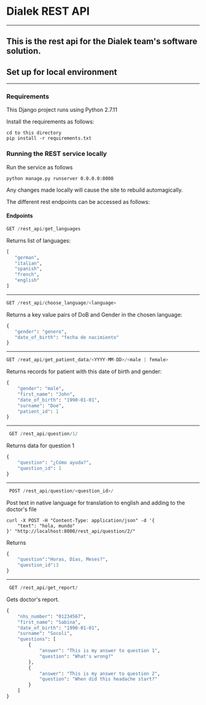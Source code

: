# Dialek REST API
-----
This is the rest api for the Dialek team's software solution.
-----
## Set up for local environment
-----
### Requirements
This Django project runs using Python 2.7.11

Install the requirements as follows:
```shell
cd to this directory
pip install -r requirements.txt
```

### Running the REST service locally
Run the service as follows
```shell
python manage.py runserver 0.0.0.0:8000
```

Any changes made locally will cause the site to rebuild automagically.

The different rest endpoints can be accessed as follows:

#### Endpoints

 ```python
 GET /rest_api/get_languages
```
Returns list of languages:
 ```python
 [
    "german",
    "italian",
    "spanish",
    "french",
    "english"
]
```
-----
 ```python
 GET /rest_api/choose_language/<language>
```
Returns a key value pairs of DoB and Gender in the chosen language:
 ```python
 {
    "gender": "genero",
    "date_of_birth": "fecha de nacimiento"
}
```
-----
 ```python
 GET /reat_api/get_patient_data/<YYYY-MM-DD>/<male | female>
```

Returns records for patient with this date of birth and gender:
```python
{
    "gender": "male",
    "first_name": "John",
    "date_of_birth": "1990-01-01",
    "surname": "Doe",
    "patient_id": 1
}
```
-----
```python
 GET /rest_api/question/1/
```

Returns data for question 1
```python
{
    "question": "¿Cómo ayuda?",
    "question_id": 1
}
```
-----
```python
 POST /rest_api/question/<question_id>/
```
Post text in native language for translation to english and adding to the doctor's file
```shell
curl -X POST -H "Content-Type: application/json" -d '{
    "text": "hola, mundo"
}' "http://localhost:8000/rest_api/question/2/"
```

Returns
```python
{
    "question":"Horas, Días, Meses?",
    "question_id":3
}
```
-----
```python
 GET /rest_api/get_report/
```
Gets doctor's report.
```python
{
    "nhs_number": "01234567",
    "first_name": "Sabina",
    "date_of_birth": "1990-01-01",
    "surname": "Socoli",
    "questions": [
        {
            "answer": "This is my answer to question 1",
            "question": "What's wrong?"
        },
        {
            "answer": "This is my answer to question 2",
            "question": "When did this headache start?"
        }
    ]
}
```

